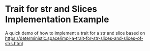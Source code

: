 # Trait for str and Slices Implementation Example
A quick demo of how to implement a trait for a str and slice
based on https://deterministic.space/impl-a-trait-for-str-slices-and-slices-of-strs.html
